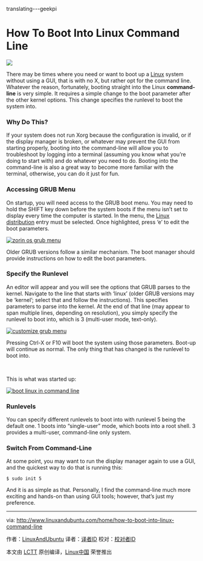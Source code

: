 translating---geekpi

How To Boot Into Linux Command Line
======
![](http://www.linuxandubuntu.com/uploads/2/1/1/5/21152474/how-to-boot-into-linux-command-line_orig.jpg)

There may be times where you need or want to boot up a [Linux][1] system without using a GUI, that is with no X, but rather opt for the command line. Whatever the reason, fortunately, booting straight into the Linux **command-line** is very simple. It requires a simple change to the boot parameter after the other kernel options. This change specifies the runlevel to boot the system into.

### ​Why Do This?

If your system does not run Xorg because the configuration is invalid, or if the display manager is broken, or whatever may prevent the GUI from starting properly, booting into the command-line will allow you to troubleshoot by logging into a terminal (assuming you know what you’re doing to start with) and do whatever you need to do. Booting into the command-line is also a great way to become more familiar with the terminal, otherwise, you can do it just for fun.

### ​Accessing GRUB Menu

On startup, you will need access to the GRUB boot menu. You may need to hold the SHIFT key down before the system boots if the menu isn’t set to display every time the computer is started. In the menu, the [Linux distribution][2] entry must be selected. Once highlighted, press ‘e’ to edit the boot parameters.

 [![zorin os grub menu](http://www.linuxandubuntu.com/uploads/2/1/1/5/21152474/gnu-grub_orig.png)][3] 
 
 Older GRUB versions follow a similar mechanism. The boot manager should provide instructions on how to edit the boot parameters. 

### ​​Specify the Runlevel

​An editor will appear and you will see the options that GRUB parses to the kernel. Navigate to the line that starts with ‘linux’ (older GRUB versions may be ‘kernel’; select that and follow the instructions). This specifies parameters to parse into the kernel. At the end of that line (may appear to span multiple lines, depending on resolution), you simply specify the runlevel to boot into, which is 3 (multi-user mode, text-only).

 [![customize grub menu](http://www.linuxandubuntu.com/uploads/2/1/1/5/21152474/runlevel_orig.png)][4] 

Pressing Ctrl-X or F10 will boot the system using those parameters. Boot-up will continue as normal. The only thing that has changed is the runlevel to boot into.

​

This is what was started up:

 [![boot linux in command line](http://www.linuxandubuntu.com/uploads/2/1/1/5/21152474/runlevel_1_orig.png)][5] 

### Runlevels

You can specify different runlevels to boot into with runlevel 5 being the default one. 1 boots into “single-user” mode, which boots into a root shell. 3 provides a multi-user, command-line only system.

### Switch From Command-Line

At some point, you may want to run the display manager again to use a GUI, and the quickest way to do that is running this:
```
$ sudo init 5
```

And it is as simple as that. Personally, I find the command-line much more exciting and hands-on than using GUI tools; however, that’s just my preference.

--------------------------------------------------------------------------------

via: http://www.linuxandubuntu.com/home/how-to-boot-into-linux-command-line

作者：[LinuxAndUbuntu][a]
译者：[译者ID](https://github.com/译者ID)
校对：[校对者ID](https://github.com/校对者ID)

本文由 [LCTT](https://github.com/LCTT/TranslateProject) 原创编译，[Linux中国](https://linux.cn/) 荣誉推出

[a]:http://www.linuxandubuntu.com
[1]:http://www.linuxandubuntu.com/home/category/linux
[2]:http://www.linuxandubuntu.com/home/category/distros
[3]:http://www.linuxandubuntu.com/uploads/2/1/1/5/21152474/gnu-grub_orig.png
[4]:http://www.linuxandubuntu.com/uploads/2/1/1/5/21152474/runlevel_orig.png
[5]:http://www.linuxandubuntu.com/uploads/2/1/1/5/21152474/runlevel_1_orig.png
